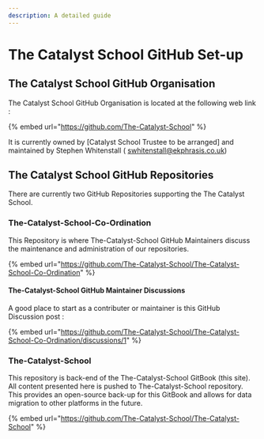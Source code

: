 ```yaml
---
description: A detailed guide
---
```


# The Catalyst School GitHub Set-up

## The Catalyst School GitHub Organisation

The Catalyst School GitHub Organisation is located at the following web link :

{% embed url="https://github.com/The-Catalyst-School" %}

It is currently owned by \[Catalyst School Trustee to be arranged\] and maintained by Stephen Whitenstall \( [swhitenstall@ekphrasis.co.uk](mailto:swhitenstall@ekphrasis.co.uk)\)

## The Catalyst School GitHub Repositories

There are currently two GitHub Repositories supporting the The Catalyst School. 

### The-Catalyst-School-Co-Ordination

This Repository is where The-Catalyst-School GitHub Maintainers discuss the maintenance and administration of our repositories.

{% embed url="https://github.com/The-Catalyst-School/The-Catalyst-School-Co-Ordination" %}

#### The-Catalyst-School GitHub Maintainer Discussions

A good place to start as a contributer or maintainer is this GitHub Discussion post :

{% embed url="https://github.com/The-Catalyst-School/The-Catalyst-School-Co-Ordination/discussions/1" %}

### The-Catalyst-School

This repository is back-end of the The-Catalyst-School GitBook \(this site\). All content presented here is pushed to The-Catalyst-School repository. This provides an open-source back-up for this GitBook and allows for data migration to other platforms in the future.

{% embed url="https://github.com/The-Catalyst-School/The-Catalyst-School" %}



